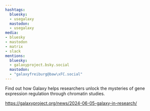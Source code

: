 ```yaml
---
hashtags:
  bluesky:
  - usegalaxy
  mastodon:
  - usegalaxy
media:
- bluesky
- mastodon
- matrix
- slack
mentions:
  bluesky:
  - galaxyproject.bsky.social
  mastodon:
  - "galaxyfreiburg@baw\xFC.social"
---
```

Find out how Galaxy helps researchers unlock the mysteries of gene expression regulation through chromatin studies.

https://galaxyproject.org/news/2024-06-05-galaxy-in-research/